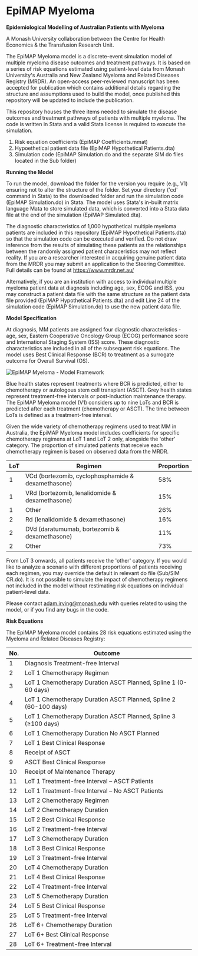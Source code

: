 # EpiMAP Myeloma

**Epidemiological Modelling of Australian Patients with Myeloma**

A Monash University collaboration between the Centre for Health Economics & the Transfusion Research Unit.

The EpiMAP Myeloma model is a discrete-event simulation model of  multiple myeloma disease outcomes and treatment pathways. It is based on a series of risk equations estimated using patient-level data from Monash University's Australia and New Zealand Myeloma and Related Diseases Registry (MRDR). An open-access peer-reviewed manuscript has been accepted for publication which contains additional details regarding the structure and assumptions used to build the model, once published this repository will be updated to include the publication.

This repository houses the three items needed to simulate the disease outcomes and treatment pathways of patients with multiple myeloma. The code is written in Stata and a valid Stata license is required to execute the simulation.

1. Risk equation coefficients (EpiMAP Coefficients.mmat)
2. Hypoethetical patient data file (EpiMAP Hypothetical Patients.dta)
3. Simulation code (EpiMAP Simulation.do and the separate SIM do files located in the Sub folder)

**Running the Model**

To run the model, download the folder for the version you require (e.g., V1) ensuring not to alter the structure of the folder. Set your directory ('cd' command in Stata) to the downloaded folder and run the simulation code (EpiMAP Simulation.do) in Stata. The model uses Stata's in-built matrix language Mata to store simulated data, which is converted into a Stata data file at the end of the simulation (EpiMAP Simulated.dta).

The diagnostic characteristics of 1,000 hypothetical multiple myeloma patients are included in this repository (EpiMAP Hypothetical Patients.dta) so that the simulation code can be executed and verified. Do not draw inference from the results of simulating these patients as the relationships between the randomly assigned patient characeristics may not reflect reality. If you are a researcher interested in acquiring genuine patient data from the MRDR you may submit an application to the Steering Committee. Full details can be found at https://www.mrdr.net.au/

Alternatively, if you are an institution with access to individual multiple myeloma patient data at diagnosis including age, sex, ECOG and ISS, you may construct a patient data file with the same structure as the patient data file provided (EpiMAP Hypothetical Patients.dta) and edit Line 24 of the simulation code (EpiMAP Simulation.do) to use the new patient data file.

**Model Specification**

At diagnosis, MM patients are assigned four diagnostic characteristics - age, sex, Eastern Cooperative Oncology Group (ECOG) performance score and International Staging System (ISS) score. These diagnostic characteristics are included in all of the subsequent risk equations. The model uses Best Clinical Response (BCR) to treatment as a surrogate outcome for Overall Survival (OS).

![EpiMAP Myeloma - Model Framework](https://github.com/user-attachments/assets/3ae58966-9eb4-4a9a-b9b6-509fb8b1d952)

Blue health states represent treatments where BCR is predicted, either to chemotherapy or autologous stem cell transplant (ASCT). Grey health states represent treatment-free intervals or post-induction maintenance therapy. The EpiMAP Myeloma model (V1) considers up to nine LoTs and BCR is predicted after each treatment (chemotherapy or ASCT). The time between LoTs is defined as a treatment-free interval.

Given the wide variety of chemotherapy regimens used to treat MM in Australia, the EpiMAP Myeloma model includes coefficients for specific chemotherapy regimens at LoT 1 and LoT 2 only, alongside the 'other' category. The proportion of simulated patients that receive each chemotherapy regimen is based on observed data from the MRDR.

| LoT | Regimen | Proportion | 
| --- | ------- | ---------- |
| 1 | VCd (bortezomib, cyclophosphamide & dexamethasone) | 58% |
| 1 | VRd (bortezomib, lenalidomide & dexamethasone) | 15% |
| 1 | Other | 26% |
| 2 | Rd (lenalidomide & dexamethasone) | 16% |
| 2 | DVd (daratumumab, bortezomib & dexamethasone) | 11% |
| 2 | Other | 73% |

From LoT 3 onwards, all patients receive the 'other' category. If you would like to analyze a scenario with different proportions of patients receiving each regimen, you may override the default in relevant do file (Sub/SIM CR.do). It is not possible to simulate the impact of chemotherapy regimens not included in the model without restimating risk equations on individual patient-level data.

Please contact adam.irving@monash.edu with queries related to using the model, or if you find any bugs in the code.

**Risk Equations**

The EpiMAP Myeloma model contains 28 risk equations estimated using the Myeloma and Related Diseases Registry:

| No. | Outcome |
| --- | ------- | 
| 1 | Diagnosis Treatment-free Interval |
| 2 | LoT 1 Chemotherapy Regimen |
| 3 | LoT 1 Chemotherapy Duration ASCT Planned, Spline 1 (0-60 days) |
| 4 | LoT 1 Chemotherapy Duration ASCT Planned, Spline 2 (60-100 days) | 
| 5 | LoT 1 Chemotherapy Duration ASCT Planned, Spline 3 (≥100 days) |
| 6 | LoT 1 Chemotherapy Duration No ASCT Planned |
| 7 | LoT 1 Best Clinical Response |
| 8 | Receipt of ASCT |
| 9 | ASCT Best Clinical Response |
| 10 | Receipt of Maintenance Therapy | 
| 11 | LoT 1 Treatment-free Interval – ASCT Patients |
| 12 | LoT 1 Treatment-free Interval – No ASCT Patients |
| 13 | LoT 2 Chemotherapy Regimen |
| 14 | LoT 2 Chemotherapy Duration |
| 15 | LoT 2 Best Clinical Response |
| 16 | LoT 2 Treatment-free Interval | 
| 17 | LoT 3 Chemotherapy Duration |
| 18 | LoT 3 Best Clinical Response |
| 19 | LoT 3 Treatment-free Interval |
| 20 | LoT 4 Chemotherapy Duration |
| 21 | LoT 4 Best Clinical Response |
| 22 | LoT 4 Treatment-free Interval |
| 23 | LoT 5 Chemotherapy Duration |
| 24 | LoT 5 Best Clinical Response |
| 25 | LoT 5 Treatment-free Interval |
| 26 | LoT 6+ Chemotherapy Duration |
| 27 | LoT 6+ Best Clinical Response |
| 28 | LoT 6+ Treatment-free Interval |
